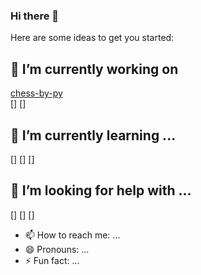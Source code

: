 ### Hi there 👋

[//]: <**fabcode246/fabcode246** is a ✨ _special_ ✨ repository because its `README.md` (this file) appears on your GitHub profile.>

Here are some ideas to get you started:

## 🔭 I’m currently working on 
[chess-by-py](https://github.com/fabcode246)\
[]
[]

## 🌱 I’m currently learning ...
[]
[]
[]

## 🤔 I’m looking for help with ...
[]
[]
[]

- 📫 How to reach me: ...
- 😄 Pronouns: ...
- ⚡ Fun fact: ...
